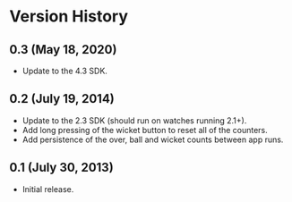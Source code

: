 # Version History

## 0.3 (May 18, 2020)

* Update to the 4.3 SDK.

## 0.2 (July 19, 2014)

* Update to the 2.3 SDK (should run on watches running 2.1+).
* Add long pressing of the wicket button to reset all of the counters.
* Add persistence of the over, ball and wicket counts between app runs.

## 0.1 (July 30, 2013)

* Initial release.
